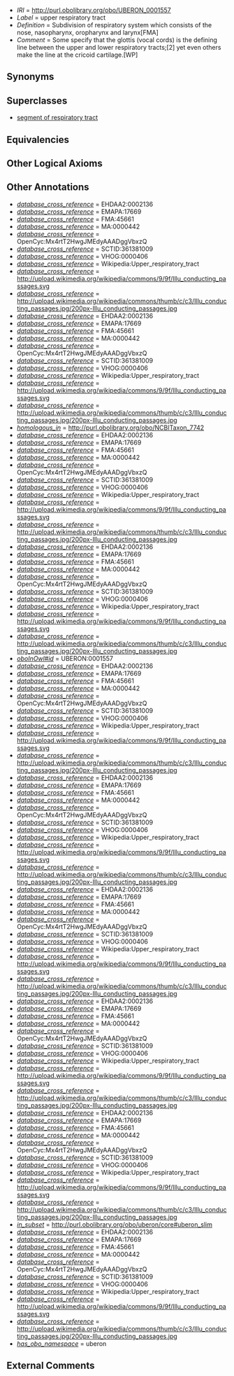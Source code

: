  * *IRI* = http://purl.obolibrary.org/obo/UBERON_0001557
 * *Label* = upper respiratory tract
 * *Definition* = Subdivision of respiratory system which consists of the nose, nasopharynx, oropharynx and larynx[FMA]
 * *Comment* = Some specify that the glottis (vocal cords) is the defining line between the upper and lower respiratory tracts;[2] yet even others make the line at the cricoid cartilage.[WP]

## Synonyms


## Superclasses

 * [segment of respiratory tract](../../UBERON/72/UBERON_0000072.md)

## Equivalencies


## Other Logical Axioms


## Other Annotations

 * *[database_cross_reference](../../ef/oboInOwl#hasDbXref.md)* = EHDAA2:0002136
 * *[database_cross_reference](../../ef/oboInOwl#hasDbXref.md)* = EMAPA:17669
 * *[database_cross_reference](../../ef/oboInOwl#hasDbXref.md)* = FMA:45661
 * *[database_cross_reference](../../ef/oboInOwl#hasDbXref.md)* = MA:0000442
 * *[database_cross_reference](../../ef/oboInOwl#hasDbXref.md)* = OpenCyc:Mx4rtT2HwgJMEdyAAADggVbxzQ
 * *[database_cross_reference](../../ef/oboInOwl#hasDbXref.md)* = SCTID:361381009
 * *[database_cross_reference](../../ef/oboInOwl#hasDbXref.md)* = VHOG:0000406
 * *[database_cross_reference](../../ef/oboInOwl#hasDbXref.md)* = Wikipedia:Upper_respiratory_tract
 * *[database_cross_reference](../../ef/oboInOwl#hasDbXref.md)* = http://upload.wikimedia.org/wikipedia/commons/9/9f/Illu_conducting_passages.svg
 * *[database_cross_reference](../../ef/oboInOwl#hasDbXref.md)* = http://upload.wikimedia.org/wikipedia/commons/thumb/c/c3/Illu_conducting_passages.jpg/200px-Illu_conducting_passages.jpg
 * *[database_cross_reference](../../ef/oboInOwl#hasDbXref.md)* = EHDAA2:0002136
 * *[database_cross_reference](../../ef/oboInOwl#hasDbXref.md)* = EMAPA:17669
 * *[database_cross_reference](../../ef/oboInOwl#hasDbXref.md)* = FMA:45661
 * *[database_cross_reference](../../ef/oboInOwl#hasDbXref.md)* = MA:0000442
 * *[database_cross_reference](../../ef/oboInOwl#hasDbXref.md)* = OpenCyc:Mx4rtT2HwgJMEdyAAADggVbxzQ
 * *[database_cross_reference](../../ef/oboInOwl#hasDbXref.md)* = SCTID:361381009
 * *[database_cross_reference](../../ef/oboInOwl#hasDbXref.md)* = VHOG:0000406
 * *[database_cross_reference](../../ef/oboInOwl#hasDbXref.md)* = Wikipedia:Upper_respiratory_tract
 * *[database_cross_reference](../../ef/oboInOwl#hasDbXref.md)* = http://upload.wikimedia.org/wikipedia/commons/9/9f/Illu_conducting_passages.svg
 * *[database_cross_reference](../../ef/oboInOwl#hasDbXref.md)* = http://upload.wikimedia.org/wikipedia/commons/thumb/c/c3/Illu_conducting_passages.jpg/200px-Illu_conducting_passages.jpg
 * *[homologous_in](../../core#homologous/in/core#homologous_in.md)* = http://purl.obolibrary.org/obo/NCBITaxon_7742
 * *[database_cross_reference](../../ef/oboInOwl#hasDbXref.md)* = EHDAA2:0002136
 * *[database_cross_reference](../../ef/oboInOwl#hasDbXref.md)* = EMAPA:17669
 * *[database_cross_reference](../../ef/oboInOwl#hasDbXref.md)* = FMA:45661
 * *[database_cross_reference](../../ef/oboInOwl#hasDbXref.md)* = MA:0000442
 * *[database_cross_reference](../../ef/oboInOwl#hasDbXref.md)* = OpenCyc:Mx4rtT2HwgJMEdyAAADggVbxzQ
 * *[database_cross_reference](../../ef/oboInOwl#hasDbXref.md)* = SCTID:361381009
 * *[database_cross_reference](../../ef/oboInOwl#hasDbXref.md)* = VHOG:0000406
 * *[database_cross_reference](../../ef/oboInOwl#hasDbXref.md)* = Wikipedia:Upper_respiratory_tract
 * *[database_cross_reference](../../ef/oboInOwl#hasDbXref.md)* = http://upload.wikimedia.org/wikipedia/commons/9/9f/Illu_conducting_passages.svg
 * *[database_cross_reference](../../ef/oboInOwl#hasDbXref.md)* = http://upload.wikimedia.org/wikipedia/commons/thumb/c/c3/Illu_conducting_passages.jpg/200px-Illu_conducting_passages.jpg
 * *[database_cross_reference](../../ef/oboInOwl#hasDbXref.md)* = EHDAA2:0002136
 * *[database_cross_reference](../../ef/oboInOwl#hasDbXref.md)* = EMAPA:17669
 * *[database_cross_reference](../../ef/oboInOwl#hasDbXref.md)* = FMA:45661
 * *[database_cross_reference](../../ef/oboInOwl#hasDbXref.md)* = MA:0000442
 * *[database_cross_reference](../../ef/oboInOwl#hasDbXref.md)* = OpenCyc:Mx4rtT2HwgJMEdyAAADggVbxzQ
 * *[database_cross_reference](../../ef/oboInOwl#hasDbXref.md)* = SCTID:361381009
 * *[database_cross_reference](../../ef/oboInOwl#hasDbXref.md)* = VHOG:0000406
 * *[database_cross_reference](../../ef/oboInOwl#hasDbXref.md)* = Wikipedia:Upper_respiratory_tract
 * *[database_cross_reference](../../ef/oboInOwl#hasDbXref.md)* = http://upload.wikimedia.org/wikipedia/commons/9/9f/Illu_conducting_passages.svg
 * *[database_cross_reference](../../ef/oboInOwl#hasDbXref.md)* = http://upload.wikimedia.org/wikipedia/commons/thumb/c/c3/Illu_conducting_passages.jpg/200px-Illu_conducting_passages.jpg
 * *[oboInOwl#id](../../id/oboInOwl#id.md)* = UBERON:0001557
 * *[database_cross_reference](../../ef/oboInOwl#hasDbXref.md)* = EHDAA2:0002136
 * *[database_cross_reference](../../ef/oboInOwl#hasDbXref.md)* = EMAPA:17669
 * *[database_cross_reference](../../ef/oboInOwl#hasDbXref.md)* = FMA:45661
 * *[database_cross_reference](../../ef/oboInOwl#hasDbXref.md)* = MA:0000442
 * *[database_cross_reference](../../ef/oboInOwl#hasDbXref.md)* = OpenCyc:Mx4rtT2HwgJMEdyAAADggVbxzQ
 * *[database_cross_reference](../../ef/oboInOwl#hasDbXref.md)* = SCTID:361381009
 * *[database_cross_reference](../../ef/oboInOwl#hasDbXref.md)* = VHOG:0000406
 * *[database_cross_reference](../../ef/oboInOwl#hasDbXref.md)* = Wikipedia:Upper_respiratory_tract
 * *[database_cross_reference](../../ef/oboInOwl#hasDbXref.md)* = http://upload.wikimedia.org/wikipedia/commons/9/9f/Illu_conducting_passages.svg
 * *[database_cross_reference](../../ef/oboInOwl#hasDbXref.md)* = http://upload.wikimedia.org/wikipedia/commons/thumb/c/c3/Illu_conducting_passages.jpg/200px-Illu_conducting_passages.jpg
 * *[database_cross_reference](../../ef/oboInOwl#hasDbXref.md)* = EHDAA2:0002136
 * *[database_cross_reference](../../ef/oboInOwl#hasDbXref.md)* = EMAPA:17669
 * *[database_cross_reference](../../ef/oboInOwl#hasDbXref.md)* = FMA:45661
 * *[database_cross_reference](../../ef/oboInOwl#hasDbXref.md)* = MA:0000442
 * *[database_cross_reference](../../ef/oboInOwl#hasDbXref.md)* = OpenCyc:Mx4rtT2HwgJMEdyAAADggVbxzQ
 * *[database_cross_reference](../../ef/oboInOwl#hasDbXref.md)* = SCTID:361381009
 * *[database_cross_reference](../../ef/oboInOwl#hasDbXref.md)* = VHOG:0000406
 * *[database_cross_reference](../../ef/oboInOwl#hasDbXref.md)* = Wikipedia:Upper_respiratory_tract
 * *[database_cross_reference](../../ef/oboInOwl#hasDbXref.md)* = http://upload.wikimedia.org/wikipedia/commons/9/9f/Illu_conducting_passages.svg
 * *[database_cross_reference](../../ef/oboInOwl#hasDbXref.md)* = http://upload.wikimedia.org/wikipedia/commons/thumb/c/c3/Illu_conducting_passages.jpg/200px-Illu_conducting_passages.jpg
 * *[database_cross_reference](../../ef/oboInOwl#hasDbXref.md)* = EHDAA2:0002136
 * *[database_cross_reference](../../ef/oboInOwl#hasDbXref.md)* = EMAPA:17669
 * *[database_cross_reference](../../ef/oboInOwl#hasDbXref.md)* = FMA:45661
 * *[database_cross_reference](../../ef/oboInOwl#hasDbXref.md)* = MA:0000442
 * *[database_cross_reference](../../ef/oboInOwl#hasDbXref.md)* = OpenCyc:Mx4rtT2HwgJMEdyAAADggVbxzQ
 * *[database_cross_reference](../../ef/oboInOwl#hasDbXref.md)* = SCTID:361381009
 * *[database_cross_reference](../../ef/oboInOwl#hasDbXref.md)* = VHOG:0000406
 * *[database_cross_reference](../../ef/oboInOwl#hasDbXref.md)* = Wikipedia:Upper_respiratory_tract
 * *[database_cross_reference](../../ef/oboInOwl#hasDbXref.md)* = http://upload.wikimedia.org/wikipedia/commons/9/9f/Illu_conducting_passages.svg
 * *[database_cross_reference](../../ef/oboInOwl#hasDbXref.md)* = http://upload.wikimedia.org/wikipedia/commons/thumb/c/c3/Illu_conducting_passages.jpg/200px-Illu_conducting_passages.jpg
 * *[database_cross_reference](../../ef/oboInOwl#hasDbXref.md)* = EHDAA2:0002136
 * *[database_cross_reference](../../ef/oboInOwl#hasDbXref.md)* = EMAPA:17669
 * *[database_cross_reference](../../ef/oboInOwl#hasDbXref.md)* = FMA:45661
 * *[database_cross_reference](../../ef/oboInOwl#hasDbXref.md)* = MA:0000442
 * *[database_cross_reference](../../ef/oboInOwl#hasDbXref.md)* = OpenCyc:Mx4rtT2HwgJMEdyAAADggVbxzQ
 * *[database_cross_reference](../../ef/oboInOwl#hasDbXref.md)* = SCTID:361381009
 * *[database_cross_reference](../../ef/oboInOwl#hasDbXref.md)* = VHOG:0000406
 * *[database_cross_reference](../../ef/oboInOwl#hasDbXref.md)* = Wikipedia:Upper_respiratory_tract
 * *[database_cross_reference](../../ef/oboInOwl#hasDbXref.md)* = http://upload.wikimedia.org/wikipedia/commons/9/9f/Illu_conducting_passages.svg
 * *[database_cross_reference](../../ef/oboInOwl#hasDbXref.md)* = http://upload.wikimedia.org/wikipedia/commons/thumb/c/c3/Illu_conducting_passages.jpg/200px-Illu_conducting_passages.jpg
 * *[database_cross_reference](../../ef/oboInOwl#hasDbXref.md)* = EHDAA2:0002136
 * *[database_cross_reference](../../ef/oboInOwl#hasDbXref.md)* = EMAPA:17669
 * *[database_cross_reference](../../ef/oboInOwl#hasDbXref.md)* = FMA:45661
 * *[database_cross_reference](../../ef/oboInOwl#hasDbXref.md)* = MA:0000442
 * *[database_cross_reference](../../ef/oboInOwl#hasDbXref.md)* = OpenCyc:Mx4rtT2HwgJMEdyAAADggVbxzQ
 * *[database_cross_reference](../../ef/oboInOwl#hasDbXref.md)* = SCTID:361381009
 * *[database_cross_reference](../../ef/oboInOwl#hasDbXref.md)* = VHOG:0000406
 * *[database_cross_reference](../../ef/oboInOwl#hasDbXref.md)* = Wikipedia:Upper_respiratory_tract
 * *[database_cross_reference](../../ef/oboInOwl#hasDbXref.md)* = http://upload.wikimedia.org/wikipedia/commons/9/9f/Illu_conducting_passages.svg
 * *[database_cross_reference](../../ef/oboInOwl#hasDbXref.md)* = http://upload.wikimedia.org/wikipedia/commons/thumb/c/c3/Illu_conducting_passages.jpg/200px-Illu_conducting_passages.jpg
 * *[in_subset](../../et/oboInOwl#inSubset.md)* = http://purl.obolibrary.org/obo/uberon/core#uberon_slim
 * *[database_cross_reference](../../ef/oboInOwl#hasDbXref.md)* = EHDAA2:0002136
 * *[database_cross_reference](../../ef/oboInOwl#hasDbXref.md)* = EMAPA:17669
 * *[database_cross_reference](../../ef/oboInOwl#hasDbXref.md)* = FMA:45661
 * *[database_cross_reference](../../ef/oboInOwl#hasDbXref.md)* = MA:0000442
 * *[database_cross_reference](../../ef/oboInOwl#hasDbXref.md)* = OpenCyc:Mx4rtT2HwgJMEdyAAADggVbxzQ
 * *[database_cross_reference](../../ef/oboInOwl#hasDbXref.md)* = SCTID:361381009
 * *[database_cross_reference](../../ef/oboInOwl#hasDbXref.md)* = VHOG:0000406
 * *[database_cross_reference](../../ef/oboInOwl#hasDbXref.md)* = Wikipedia:Upper_respiratory_tract
 * *[database_cross_reference](../../ef/oboInOwl#hasDbXref.md)* = http://upload.wikimedia.org/wikipedia/commons/9/9f/Illu_conducting_passages.svg
 * *[database_cross_reference](../../ef/oboInOwl#hasDbXref.md)* = http://upload.wikimedia.org/wikipedia/commons/thumb/c/c3/Illu_conducting_passages.jpg/200px-Illu_conducting_passages.jpg
 * *[has_obo_namespace](../../ce/oboInOwl#hasOBONamespace.md)* = uberon

## External Comments

